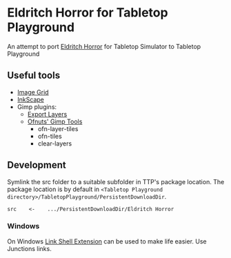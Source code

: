 # Eldritch Horror for Tabletop Playground

An attempt to port [Eldritch Horror](https://steamcommunity.com/sharedfiles/filedetails/?id=2075317062) for Tabletop Simulator to Tabletop Playground

## Useful tools

- [Image Grid](http://www.rw-designer.com/image-grid)
- [InkScape](https://inkscape.org/)
- Gimp plugins:
  - [Export Layers](https://khalim19.github.io/gimp-plugin-export-layers/)
  - [Ofnuts' Gimp Tools](https://sourceforge.net/projects/gimp-tools/files/scripts/)
    - ofn-layer-tiles
    - ofn-tiles
    - clear-layers

## Development

Symlink the src folder to a suitable subfolder in TTP's package location. The package location is by default in `<Tabletop Playground directory>/TabletopPlayground/PersistentDownloadDir`.

```
src    <-    .../PersistentDownloadDir/Eldritch Horror
```

### Windows

On Windows [Link Shell Extension](https://schinagl.priv.at/nt/hardlinkshellext/hardlinkshellext.html) can be used to make life easier. Use Junctions links.
